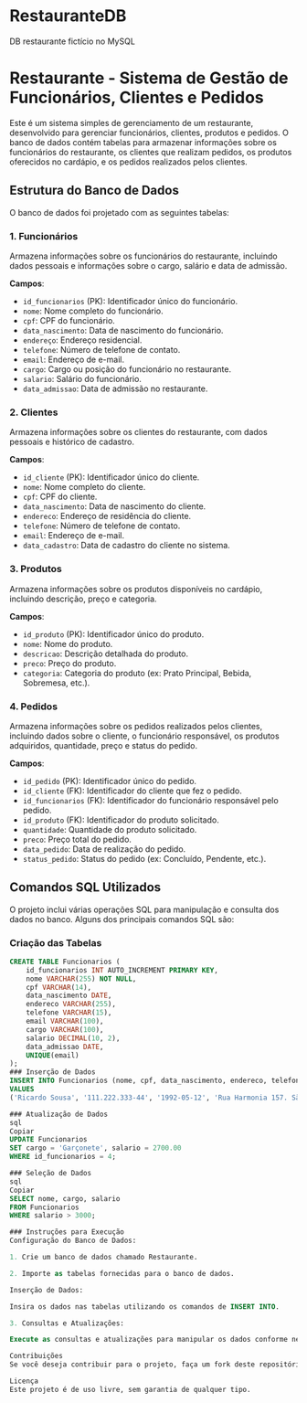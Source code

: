 # RestauranteDB
DB restaurante fictício no MySQL 
# Restaurante - Sistema de Gestão de Funcionários, Clientes e Pedidos

Este é um sistema simples de gerenciamento de um restaurante, desenvolvido para gerenciar funcionários, clientes, produtos e pedidos. O banco de dados contém tabelas para armazenar informações sobre os funcionários do restaurante, os clientes que realizam pedidos, os produtos oferecidos no cardápio, e os pedidos realizados pelos clientes.

## Estrutura do Banco de Dados

O banco de dados foi projetado com as seguintes tabelas:

### 1. Funcionários
Armazena informações sobre os funcionários do restaurante, incluindo dados pessoais e informações sobre o cargo, salário e data de admissão.

**Campos**:
- `id_funcionarios` (PK): Identificador único do funcionário.
- `nome`: Nome completo do funcionário.
- `cpf`: CPF do funcionário.
- `data_nascimento`: Data de nascimento do funcionário.
- `endereço`: Endereço residencial.
- `telefone`: Número de telefone de contato.
- `email`: Endereço de e-mail.
- `cargo`: Cargo ou posição do funcionário no restaurante.
- `salario`: Salário do funcionário.
- `data_admissao`: Data de admissão no restaurante.

### 2. Clientes
Armazena informações sobre os clientes do restaurante, com dados pessoais e histórico de cadastro.

**Campos**:
- `id_cliente` (PK): Identificador único do cliente.
- `nome`: Nome completo do cliente.
- `cpf`: CPF do cliente.
- `data_nascimento`: Data de nascimento do cliente.
- `endereco`: Endereço de residência do cliente.
- `telefone`: Número de telefone de contato.
- `email`: Endereço de e-mail.
- `data_cadastro`: Data de cadastro do cliente no sistema.

### 3. Produtos
Armazena informações sobre os produtos disponíveis no cardápio, incluindo descrição, preço e categoria.

**Campos**:
- `id_produto` (PK): Identificador único do produto.
- `nome`: Nome do produto.
- `descricao`: Descrição detalhada do produto.
- `preco`: Preço do produto.
- `categoria`: Categoria do produto (ex: Prato Principal, Bebida, Sobremesa, etc.).

### 4. Pedidos
Armazena informações sobre os pedidos realizados pelos clientes, incluindo dados sobre o cliente, o funcionário responsável, os produtos adquiridos, quantidade, preço e status do pedido.

**Campos**:
- `id_pedido` (PK): Identificador único do pedido.
- `id_cliente` (FK): Identificador do cliente que fez o pedido.
- `id_funcionarios` (FK): Identificador do funcionário responsável pelo pedido.
- `id_produto` (FK): Identificador do produto solicitado.
- `quantidade`: Quantidade do produto solicitado.
- `preco`: Preço total do pedido.
- `data_pedido`: Data de realização do pedido.
- `status_pedido`: Status do pedido (ex: Concluído, Pendente, etc.).

## Comandos SQL Utilizados

O projeto inclui várias operações SQL para manipulação e consulta dos dados no banco. Alguns dos principais comandos SQL são:

### Criação das Tabelas
```sql
CREATE TABLE Funcionarios (
    id_funcionarios INT AUTO_INCREMENT PRIMARY KEY,
    nome VARCHAR(255) NOT NULL,
    cpf VARCHAR(14),
    data_nascimento DATE,
    endereco VARCHAR(255),
    telefone VARCHAR(15),
    email VARCHAR(100),
    cargo VARCHAR(100),
    salario DECIMAL(10, 2),
    data_admissao DATE,
    UNIQUE(email)
);
### Inserção de Dados
INSERT INTO Funcionarios (nome, cpf, data_nascimento, endereco, telefone, email, cargo, salario, data_admissao)
VALUES
('Ricardo Sousa', '111.222.333-44', '1992-05-12', 'Rua Harmonia 157. São Paulo', '11987651234', 'ricardo.sousa@email.com', 'Chefe de Cozinha', 6000.00, '2019-03-15');

### Atualização de Dados
sql
Copiar
UPDATE Funcionarios
SET cargo = 'Garçonete', salario = 2700.00
WHERE id_funcionarios = 4;

### Seleção de Dados
sql
Copiar
SELECT nome, cargo, salario
FROM Funcionarios
WHERE salario > 3000;

### Instruções para Execução
Configuração do Banco de Dados:

1. Crie um banco de dados chamado Restaurante.

2. Importe as tabelas fornecidas para o banco de dados.

Inserção de Dados:

Insira os dados nas tabelas utilizando os comandos de INSERT INTO.

3. Consultas e Atualizações:

Execute as consultas e atualizações para manipular os dados conforme necessário.

Contribuições
Se você deseja contribuir para o projeto, faça um fork deste repositório, faça as alterações desejadas e envie um pull request.

Licença
Este projeto é de uso livre, sem garantia de qualquer tipo.
